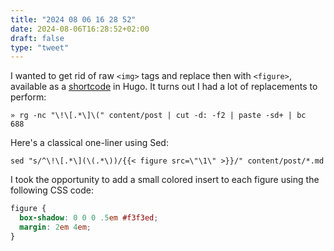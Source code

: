 ```yaml
---
title: "2024 08 06 16 28 52"
date: 2024-08-06T16:28:52+02:00
draft: false
type: "tweet"
---
```

I wanted to get rid of raw `<img>` tags and replace then with `<figure>`, available as a [shortcode](https://gohugo.io/content-management/shortcodes/#figure) in Hugo. It turns out I had a lot of replacements to perform:

```shell
» rg -nc "\!\[.*\]\(" content/post | cut -d: -f2 | paste -sd+ | bc
688
```

Here's a classical one-liner using Sed:

```shell
sed "s/^\!\[.*\](\(.*\))/{{< figure src=\"\1\" >}}/" content/post/*.md
```

I took the opportunity to add a small colored insert to each figure using the following CSS code:

```css
figure {
  box-shadow: 0 0 0 .5em #f3f3ed;
  margin: 2em 4em;
}
```
